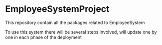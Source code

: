 # EmployeeSystemProject
This repository contain all the packages related to EmployeeSystem

To use this system there will be several steps involved, will update one by one in each phase of the deployment
 
